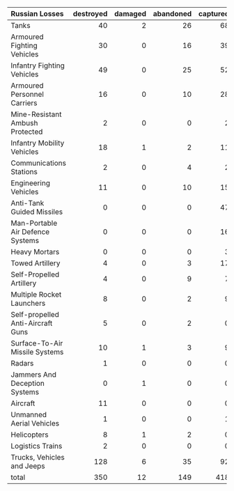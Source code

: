 | Russian Losses                    |   destroyed |   damaged |   abandoned |   captured |   total |
|:----------------------------------|------------:|----------:|------------:|-----------:|--------:|
| Tanks                             |          40 |         2 |          26 |         68 |     136 |
| Armoured Fighting Vehicles        |          30 |         0 |          16 |         39 |      85 |
| Infantry Fighting Vehicles        |          49 |         0 |          25 |         52 |     126 |
| Armoured Personnel Carriers       |          16 |         0 |          10 |         28 |      54 |
| Mine-Resistant Ambush Protected   |           2 |         0 |           0 |          2 |       4 |
| Infantry Mobility Vehicles        |          18 |         1 |           2 |         11 |      32 |
| Communications Stations           |           2 |         0 |           4 |          2 |       8 |
| Engineering Vehicles              |          11 |         0 |          10 |         15 |      36 |
| Anti-Tank Guided Missiles         |           0 |         0 |           0 |         47 |      47 |
| Man-Portable Air Defence Systems  |           0 |         0 |           0 |         16 |      16 |
| Heavy Mortars                     |           0 |         0 |           0 |          3 |       3 |
| Towed Artillery                   |           4 |         0 |           3 |         17 |      24 |
| Self-Propelled Artillery          |           4 |         0 |           9 |          7 |      20 |
| Multiple Rocket Launchers         |           8 |         0 |           2 |          9 |      19 |
| Self-propelled Anti-Aircraft Guns |           5 |         0 |           2 |          0 |       7 |
| Surface-To-Air Missile Systems    |          10 |         1 |           3 |          9 |      23 |
| Radars                            |           1 |         0 |           0 |          0 |       1 |
| Jammers And Deception Systems     |           0 |         1 |           0 |          0 |       1 |
| Aircraft                          |          11 |         0 |           0 |          0 |      11 |
| Unmanned Aerial Vehicles          |           1 |         0 |           0 |          1 |       2 |
| Helicopters                       |           8 |         1 |           2 |          0 |      11 |
| Logistics Trains                  |           2 |         0 |           0 |          0 |       2 |
| Trucks, Vehicles and Jeeps        |         128 |         6 |          35 |         92 |     261 |
| total                             |         350 |        12 |         149 |        418 |     929 |